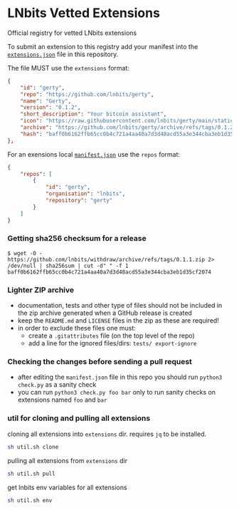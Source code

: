 # LNbits Vetted Extensions

Official registry for vetted LNbits extensions

To submit an extension to this registry add your manifest into the [`extensions.json`](extensions.json) file in this repository.

The file MUST use the `extensions` format:

``` json
{
    "id": "gerty",
    "repo": "https://github.com/lnbits/gerty",
    "name": "Gerty",
    "version": "0.1.2",
    "short_description": "Your bitcoin assistant",
    "icon": "https://raw.githubusercontent.com/lnbits/gerty/main/static/gerty.png",
    "archive": "https://github.com/lnbits/gerty/archive/refs/tags/0.1.2.zip",
    "hash": "baff0b6162ffb65cc0b4c721a4aa40a7d3d48acd55a3e344cba3eb1d35cf2074"
},
```

For an exensions local [`manifest.json`](https://github.com/lnbits/gerty/blob/main/manifest.json) use the `repos` format:

``` json
{
    "repos": [
        {
            "id": "gerty",
            "organisation": "lnbits",
            "repository": "gerty"
        }
    ]
}
```

### Getting sha256 checksum for a release

```console
$ wget -O - https://github.com/lnbits/withdraw/archive/refs/tags/0.1.1.zip 2> /dev/null | sha256sum | cut -d" " -f 1
baff0b6162ffb65cc0b4c721a4aa40a7d3d48acd55a3e344cba3eb1d35cf2074
```

### Lighter ZIP archive

- documentation, tests and other type of files should not be included in the zip archive generated when a GitHub release is created
- keep the `README.md` and `LICENSE` files in the zip as these are required!
- in order to exclude these files one must:
    - create a `.gitattributes` file (on the top level of the repo)
    - add a line for the ignored files/dirs: `tests/ export-ignore`

### Checking the changes before sending a pull request

- after editing the `manifest.json` file in this repo you should run `python3 check.py` as a sanity check
- you can run `python3 check.py foo bar` only to run sanity checks on extensions named `foo` and `bar`


### util for cloning and pulling all extensions
cloning all extensions into `extensions` dir. requires `jq` to be installed.
```sh
sh util.sh clone
```
pulling all extensions from `extensions` dir
```sh
sh util.sh pull
```
get lnbits env variables for all extensions
```sh
sh util.sh env
```
